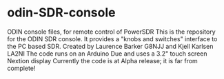 # odin-SDR-console
ODIN console files, for remote control of PowerSDR
This is the repository for the ODIN SDR console. It provides a "knobs and switches" interface to the PC based SDR.
Created by Laurence Barker G8NJJ and Kjell Karlsen LA2NI
The code runs on an Arduino Due and uses a 3.2" touch screen Nextion display
Currently the code is at Alpha release; it is far from complete!

